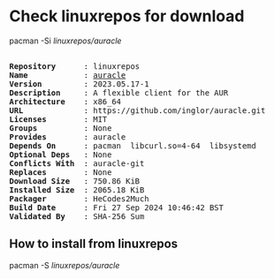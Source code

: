 # Check linuxrepos for download

pacman -Si *linuxrepos/auracle*

<div class="highlight"><pre class="highlight"><text>
<b>Repository</b>      : linuxrepos
<b>Name</b>            : <a href="../../x86_64/auracle-2023.05.17-1-x86_64.pkg.tar.zst">auracle</a>
<b>Version</b>         : 2023.05.17-1
<b>Description</b>     : A flexible client for the AUR
<b>Architecture</b>    : x86_64
<b>URL</b>             : https://github.com/inglor/auracle.git
<b>Licenses</b>        : MIT
<b>Groups</b>          : None
<b>Provides</b>        : auracle
<b>Depends On</b>      : pacman  libcurl.so=4-64  libsystemd
<b>Optional Deps</b>   : None
<b>Conflicts With</b>  : auracle-git
<b>Replaces</b>        : None
<b>Download Size</b>   : 750.86 KiB
<b>Installed Size</b>  : 2065.18 KiB
<b>Packager</b>        : HeCodes2Much <wayne6324@gmail.com>
<b>Build Date</b>      : Fri 27 Sep 2024 10:46:42 BST
<b>Validated By</b>    : SHA-256 Sum
</text></pre></div>

## How to install from linuxrepos

pacman -S *linuxrepos/auracle*
